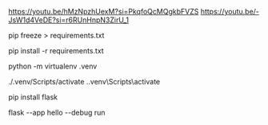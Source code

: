https://youtu.be/hMzNpzhUexM?si=PkqfoQcMQgkbFVZS
https://youtu.be/-JsW1d4VeDE?si=r6RUnHnpN3ZirU_1



pip freeze > requirements.txt

pip install -r requirements.txt


python -m virtualenv .venv

./.venv/Scripts/activate
.\.venv\Scripts\activate


pip install flask

flask --app hello --debug run
